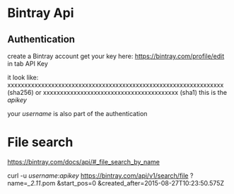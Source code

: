 # Bintray Api

## Authentication
create a Bintray account
get your key here:
https://bintray.com/profile/edit
in tab API Key

it look like:
xxxxxxxxxxxxxxxxxxxxxxxxxxxxxxxxxxxxxxxxxxxxxxxxxxxxxxxxxxxxxxxx (sha256)
or
xxxxxxxxxxxxxxxxxxxxxxxxxxxxxxxxxxxxxxxx (sha1)
this is the _apikey_

your _username_ is also part of the authentication

# File search

https://bintray.com/docs/api/#_file_search_by_name

curl -u _username_:_apikey_
  https://bintray.com/api/v1/search/file
  ?name=*_2.11*.pom
  &start_pos=0
  &created_after=2015-08-27T10:23:50.575Z